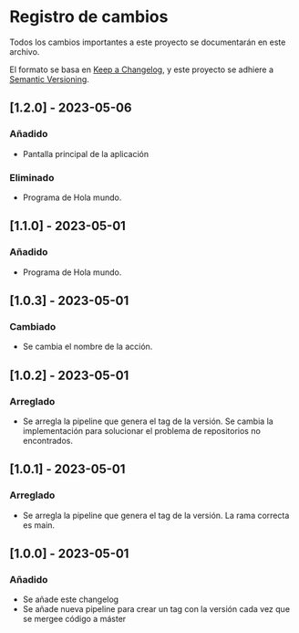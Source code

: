 # Registro de cambios

Todos los cambios importantes a este proyecto se documentarán en este archivo.

El formato se basa en [Keep a Changelog](https://keepachangelog.com/es/1.0.0/),
y este proyecto se adhiere a [Semantic Versioning](https://semver.org/lang/es/spec/v2.0.0.html).

## [1.2.0] - 2023-05-06

### Añadido

- Pantalla principal de la aplicación

### Eliminado

- Programa de Hola mundo.

## [1.1.0] - 2023-05-01

### Añadido

- Programa de Hola mundo.

## [1.0.3] - 2023-05-01

### Cambiado

- Se cambia el nombre de la acción.

## [1.0.2] - 2023-05-01

### Arreglado

- Se arregla la pipeline que genera el tag de la versión. Se cambia la implementación para solucionar
  el problema de repositorios no encontrados.

## [1.0.1] - 2023-05-01

### Arreglado

- Se arregla la pipeline que genera el tag de la versión. La rama correcta es main.

## [1.0.0] - 2023-05-01

### Añadido

- Se añade este changelog
- Se añade nueva pipeline para crear un tag con la versión cada vez que se mergee código a máster
